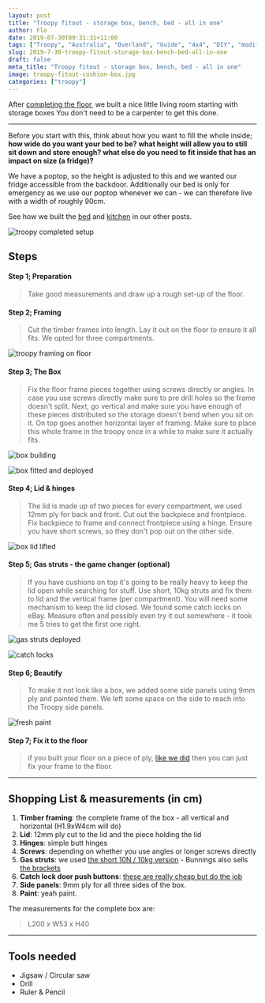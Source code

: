 ```yaml
---
layout: post
title: "Troopy fitout - storage box, bench, bed - all in one"
author: Flo
date: 2019-07-30T09:31:31+11:00
tags: ["Troopy", "Australia", "Overland", "Guide", "4x4", "DIY", "modification"]
slug: 2019-7-30-troopy-fitout-storage-box-bench-bed-all-in-one
draft: false
meta_title: "Troopy fitout - storage box, bench, bed - all in one"
image: troopy-fitout-cushion-box.jpg
categories: ["troopy"]
---
```


After [completing the floor](https://roadvagabonds.com/2019-7-20-diy-how-to-build-a-foldable-backdoor-table), we built a nice little living room starting with storage boxes<!-- end --> You don't need to be a carpenter to get this done.

---

Before you start with this, think about how you want to fill the whole inside; **how wide do you want your bed to be? what height will allow you to still sit down and store enough? what else do you need to fit inside that has an impact on size (a fridge)?**

We have a poptop, so the height is adjusted to this and we wanted our fridge accessible from the backdoor. Additionally our bed is only for emergency as we use our poptop whenever we can - we can therefore live with a width of roughly 90cm.

See how we built the [bed](https://roadvagabonds.com/2019-7-20-troopy-fitout-a-convertible-bed-and-desk) and [kitchen](https://roadvagabonds.com/2019-7-20-troopy-fitout-kitchen-slideout-fridge-and-drawers) in our other posts.

![troopy completed setup](./troopy-fitout-completed.jpg)

## Steps

#### Step 1; Preparation

> Take good measurements and draw up a rough set-up of the floor.

#### Step 2; Framing

> Cut the timber frames into length.
> Lay it out on the floor to ensure it all fits. We opted for three compartments.

![troopy framing on floor](./troopy-fitout-frame-floor.jpg)

#### Step 3; The Box

> Fix the floor frame pieces together using screws directly or angles. In case you use screws directly make sure to pre drill holes so the frame doesn't split.
> Next, go vertical and make sure you have enough of these pieces distributed so the storage doesn't bend when you sit on it.
> On top goes another horizontal layer of framing.
> Make sure to place this whole frame in the troopy once in a while to make sure it actually fits.

![box building](./troopy-fitout-box-frame-finished.jpg)

![box fitted and deployed](./troopy-fitout-deployment.jpg)

#### Step 4; Lid & hinges

> The lid is made up of two pieces for every compartment, we used 12mm ply for back and front.
> Cut out the backpiece and frontpiece.
> Fix backpiece to frame and connect frontpiece using a hinge. Ensure you have short screws, so they don't pop out on the other side.

![box lid lifted](./troopy-fitout-storage-box-lid.jpg)


#### Step 5; Gas struts - the game changer (optional)

> If you have cushions on top it's going to be really heavy to keep the lid open while searching for stuff. Use short, 10kg struts and fix them to lid and the vertical frame (per compartment).
> You will need some mechanism to keep the lid closed. We found some catch locks on eBay. Measure often and possibly even try it out somewhere - it took me 5 tries to get the first one right.

![gas struts deployed](./troopy-fitout-storage-box-gas-struts.jpg)

![catch locks](./troopy-fitout-catch-lock-box.jpg)

#### Step 6; Beautify

> To make it not look like a box, we added some side panels using 9mm ply and painted them. We left some space on the side to reach into the Troopy side panels.

![fresh paint](./troopy-fitout-storage-box-lid-strut.jpg)

#### Step 7; Fix it to the floor

> if you built your floor on a piece of ply, [like we did](https://roadvagabonds.com/2019-7-17-how-to-put-a-floor-into-a-troopy) then you can just fix your frame to the floor.  

---

## Shopping List & measurements (in cm)

1. **Timber framing**: the complete frame of the box - all vertical and horizontal (H1.9xW4cm will do)
2. **Lid**: 12mm ply cut to the  lid and the piece holding the lid
3. **Hinges**: simple butt hinges
4. **Screws**: depending on whether you use angles or longer screws directly
5. **Gas struts**: we used [the short 10N / 10kg version](https://www.bunnings.com.au/goliath-195mm-100n-black-gas-strut_p4230023) - Bunnings also sells [the brackets](https://www.bunnings.com.au/goliath-20-x-25mm-stainless-steel-gas-strut-bracket-with-ball-stud_p4230027)
6. **Catch lock door push buttons**: [these are really cheap but do the job](https://www.ebay.com.au/itm/5pcs-Push-Button-Drawer-Cupboard-Door-Catch-Lock-Caravan-Motorhome-Cabinet-Knob/292705095588?ssPageName=STRK%3AMEBIDX%3AIT&_trksid=p2057872.m2749.l2649)
7. **Side panels**: 9mm ply for all three sides of the box.
8. **Paint**: yeah paint.

The measurements for the complete box are:
> L200 x W53 x H40

---

## Tools needed

* Jigsaw / Circular saw
* Drill
* Ruler & Pencil
